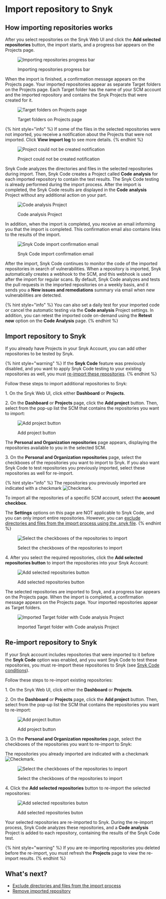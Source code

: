# Import repository to Snyk

## How importing repositories works

After you select repositories on the Snyk Web UI and click the **Add selected repositories** button, the import starts, and a progress bar appears on the Projects page.

<figure><img src="../../../.gitbook/assets/importing projects.png" alt="Importing repositories progress bar"><figcaption><p>Importing repositories progress bar</p></figcaption></figure>

When the import is finished, a confirmation message appears on the Projects page. Your imported repositories appear as separate Target folders on the Projects page. Each Target folder has the name of your SCM account and the imported repository and contains the Snyk Projects that were created for it.

<figure><img src="../../../.gitbook/assets/target folders.png" alt="Target folders on Projects page"><figcaption><p>Target folders on Projects page</p></figcaption></figure>

{% hint style="info" %}
If some of the files in the selected repositories were not imported, you receive a notification about the Projects that were not imported. Click **View import log** to see more details.
{% endhint %}

<figure><img src="../../../.gitbook/assets/import_failed.png" alt="Project could not be created notification"><figcaption><p>Project could not be created notification</p></figcaption></figure>

Snyk Code analyzes the directories and files in the selected repositories during import. Then, Snyk Code creates a Project called **Code** **analysis** for each imported repository to contain the test results. The Snyk Code testing is already performed during the import process. After the import is completed, the Snyk Code results are displayed in the **Code** **analysis** Project without any additional action on your part.

<figure><img src="../../../.gitbook/assets/code analysis project.png" alt="Code analysis Project"><figcaption><p>Code analysis Project</p></figcaption></figure>

In addition, when the import is completed, you receive an email informing you that the import is completed. This confirmation email also contains links to the results of the import.

<figure><img src="../../../.gitbook/assets/Snyk Code - Imported Repository - Complete - Email Confirmation.png" alt="Snyk Code import confirmation email"><figcaption><p>Snyk Code import confirmation email</p></figcaption></figure>

After the import, Snyk Code continues to monitor the code of the imported repositories in search of vulnerabilities. When a repository is imported, Snyk automatically creates a webhook to the SCM, and this webhook is used after the import for regular scans. By default, Snyk Code analyzes and tests the pull requests in the imported repositories on a weekly basis, and it sends you a **New issues and remediations** summary via email when new vulnerabilities are detected.

{% hint style="info" %}
You can also set a daily test for your imported code or cancel the automatic testing via the **Code analysis** Project settings. In addition, you can retest the imported code on-demand using the **Retest now** option on the **Code Analysis** page.
{% endhint %}

## Import repository to Snyk

If you already have Projects in your Snyk Account, you can add other repositories to be tested by Snyk.

{% hint style="warning" %}
If the **Snyk Code** feature was previously disabled, and you want to apply Snyk Code testing to your existing repositories as well, you must [re-import these repositories](./#re-import-repository-to-snyk).
{% endhint %}

Follow these steps to import additional repositories to Snyk:

1\. On the Snyk Web UI, click either **Dashboard** or **Projects**.

2\. On the **Dashboard** or **Projects** page, click the **Add project** button. Then, select from the pop-up list the SCM that contains the repositories you want to import:

<figure><img src="../../../.gitbook/assets/image (363) (1) (1) (1).png" alt="Add project button"><figcaption><p>Add project button</p></figcaption></figure>

The **Personal and Organization repositories** page appears, displaying the repositories available to you in the selected SCM.

3\. On the **Personal and Organization repositories** page, select the checkboxes of the repositories you want to import to Snyk. If you also want Snyk Code to test repositories you previously imported, select these repositories as well for re-import.

{% hint style="info" %}
The repositories you previously imported are indicated with a checkmark <img src="../../../.gitbook/assets/Snyk Code - Add Repositories dialog box - Check Mark.png" alt="Checkmark" data-size="line">.

To import all the repositories of a specific SCM account, select the **account checkbox**.

The **Settings** options on this page are NOT applicable to Snyk Code, and you can only import entire repositories. However, you can [exclude directories and files from the import process using the .snyk file](excluding-directories-and-files-from-the-import-process.md).
{% endhint %}

<figure><img src="../../../.gitbook/assets/Snyk Code - Add Repositories dialog box - Entire Repositories.png" alt="Select the checkboxes of the repositories to import"><figcaption><p>Select the checkboxes of the repositories to import</p></figcaption></figure>

4\. After you select the required repositories, click the **Add selected repositories button** to import the repositories into your Snyk Account:

<figure><img src="../../../.gitbook/assets/Snyk Code - Add Repositories dialog box - Re-import - Add selected repositories button.png" alt="Add selected repositories button"><figcaption><p>Add selected repositories button</p></figcaption></figure>

The selected repositories are imported to Snyk, and a progress bar appears on the Projects page. When the import is completed, a confirmation message appears on the Projects page. Your imported repositories appear as Target folders.

<figure><img src="../../../.gitbook/assets/image (453) (1) (1).png" alt="Imported Target folder with Code analysis Project"><figcaption><p>Imported Target folder with Code analysis Project</p></figcaption></figure>

## Re-import repository to Snyk

If your Snyk account includes repositories that were imported to it before the **Snyk Code** option was enabled, and you want Snyk Code to test these repositories, you must re-import these repositories to Snyk (see [Snyk Code conditions](../../snyk-code/scan-code.md#conditions)).

Follow these steps to re-import existing repositories:

1\. On the Snyk Web UI, click either the **Dashboard** or **Projects**.

2\. On the **Dashboard** or **Projects** page, click the **Add project** button. Then, select from the pop-up list the SCM that contains the repositories you want to re-import:

<figure><img src="../../../.gitbook/assets/image (99) (1).png" alt="Add project button"><figcaption><p>Add project button</p></figcaption></figure>

3\. On the **Personal and Organization repositories** page, select the checkboxes of the repositories you want to re-import to Snyk:

The repositories you already imported are indicated with a checkmark <img src="../../../.gitbook/assets/Snyk Code - Add Repositories dialog box - Check Mark.png" alt="Checkmark" data-size="line">.

<figure><img src="../../../.gitbook/assets/Snyk Code - Re-importing - Existing repositories.png" alt="Select the checkboxes of the repositories to import"><figcaption><p>Select the checkboxes of the repositories to import</p></figcaption></figure>

4\. Click the **Add selected repositories** button to re-import the selected repositories:

<figure><img src="../../../.gitbook/assets/Snyk Code - Re-importing - Add selected repositories button.png" alt="Add selected repositories buton"><figcaption><p>Add selected repositories buton</p></figcaption></figure>

Your selected repositories are re-imported to Snyk. During the re-import process, Snyk Code analyzes these repositories, and a **Code analysis** Project is added to each repository, containing the results of the Snyk Code test.

{% hint style="warning" %}
If you are re-importing repositories you deleted before the re-import, you must refresh the **Projects** page to view the re-import results.
{% endhint %}

## What's next?

* [Exclude directories and files from the import process](excluding-directories-and-files-from-the-import-process.md)
* [Remove imported repository](removing-imported-repositories-from-snyk-code-testing.md)
